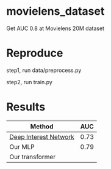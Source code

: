 # movielens_dataset
Get AUC 0.8 at Movielens 20M dataset

# Reproduce
step1, run data/preprocess.py

step2, run train.py

# Results

| **Method**   | **AUC** |  
| ----------- | ----------- | 
| [Deep Interest Network](https://paperswithcode.com/paper/deep-interest-network-for-click-through-rate)    | 0.73           | 
| Our MLP    | 0.79           | 
| Our transformer |                      | 
